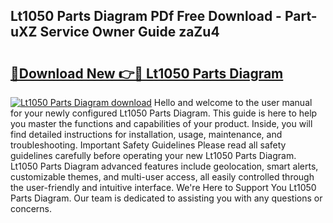 ## Lt1050 Parts Diagram PDf Free Download - Part-uXZ Service Owner Guide zaZu4

# <h2><a href="http://dftb15o.blite.top/?on=Lt1050+Parts+Diagram">🔗Download New 👉🔴 Lt1050 Parts Diagram</a></h2>

[![Lt1050 Parts Diagram download](https://i.imgur.com/lujVjoI.png)](http://dftb15o.blite.top/?on=Lt1050+Parts+Diagram)
Hello and welcome to the user manual for your newly configured Lt1050 Parts Diagram. This guide is here to help you master the functions and capabilities of your product. Inside, you will find detailed instructions for installation, usage, maintenance, and troubleshooting. Important Safety Guidelines Please read all safety guidelines carefully before operating your new Lt1050 Parts Diagram. Lt1050 Parts Diagram advanced features include geolocation, smart alerts, customizable themes, and multi-user access, all easily controlled through the user-friendly and intuitive interface. We're Here to Support You Lt1050 Parts Diagram. Our team is dedicated to assisting you with any questions or concerns.
